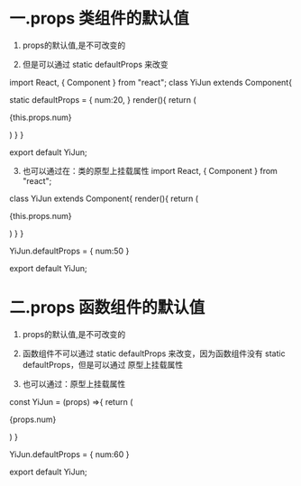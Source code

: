 # 一.props 类组件的默认值

1. props的默认值,是不可改变的


2. 但是可以通过 static defaultProps 来改变

import React, { Component } from "react";
class YiJun extends Component{
  <!-- //类组件的 props 的默认值的写法，父组件没有 num，自身可以在 props 内，定义一个值，通过 props 进行传值 -->
  <!-- //static defaultProps 是固定写法，不能更改 -->
  <!-- //static  表示类的私有属性 -->
  static defaultProps = {
    num:20,
  }
  render(){
    return (
      <p>{this.props.num}</p>
    )
  }
}

export default YiJun;


3. 也可以通过在：类的原型上挂载属性
import React, { Component } from "react";

class YiJun extends Component{
  render(){
    return (
      <p>{this.props.num}</p>
    )
  }
}

<!-- 类的私有属性 = 在类的原型上挂载属性 -->
YiJun.defaultProps = {
  num:50
}

export default YiJun;



# 二.props 函数组件的默认值

1. props的默认值,是不可改变的


2. 函数组件不可以通过 static defaultProps 来改变，因为函数组件没有 static defaultProps，但是可以通过 原型上挂载属性


3. 也可以通过：原型上挂载属性

const YiJun = (props) =>{
  return (
    <p>{props.num}</p>
  )
}

<!-- 函数组件的属性 = 在函数组件的原型上挂载属性 -->
YiJun.defaultProps = {
  num:60
}

export default YiJun;